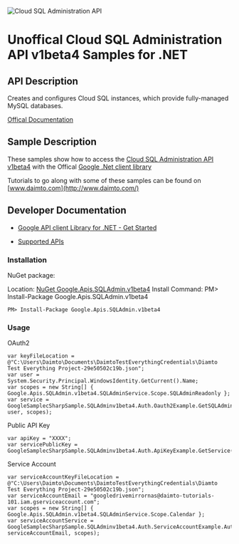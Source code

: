 ﻿![Cloud SQL Administration API](https://www.gstatic.com/images/branding/product/1x/googleg_32dp.png)

# Unoffical Cloud SQL Administration API v1beta4 Samples for .NET  

## API Description

Creates and configures Cloud SQL instances, which provide fully-managed MySQL databases.

[Offical Documentation](https://cloud.google.com/sql/docs/reference/latest)

## Sample Description

These samples show how to access the [Cloud SQL Administration API v1beta4](https://cloud.google.com/sql/docs/reference/latest) with the Offical [Google .Net client library](https://github.com/google/google-api-dotnet-client)

Tutorials to go along with some of these samples can be found on [www.daimto.com](http://www.daimto.com/)

## Developer Documentation

* [Google API client Library for .NET - Get Started](https://developers.google.com/api-client-library/dotnet/get_started)

* [Supported APIs](https://developers.google.com/api-client-library/dotnet/apis/)

### Installation

NuGet package:

Location: [NuGet Google.Apis.SQLAdmin.v1beta4](https://www.nuget.org/packages/Google.Apis.SQLAdmin.v1beta4)
Install Command: PM>  Install-Package Google.Apis.SQLAdmin.v1beta4

```
PM> Install-Package Google.Apis.SQLAdmin.v1beta4
```

### Usage

OAuth2
```
var keyFileLocation = @"C:\Users\Daimto\Documents\DaimtoTestEverythingCredentials\Diamto Test Everything Project-29e50502c19b.json";
var user = System.Security.Principal.WindowsIdentity.GetCurrent().Name;
var scopes = new String[] { Google.Apis.SQLAdmin.v1beta4.SQLAdminService.Scope.SQLAdminReadonly };
var service = GoogleSamplecSharpSample.SQLAdminv1beta4.Auth.Oauth2Example.GetSQLAdminService(keyFileLocation, user, scopes);
```

Public API Key

```
var apiKey = "XXXX";
var servicePublicKey = GoogleSamplecSharpSample.SQLAdminv1beta4.Auth.ApiKeyExample.GetService(apiKey);
```

Service Account
```
var serviceAccountKeyFileLocation = @"C:\Users\Daimto\Documents\DaimtoTestEverythingCredentials\Diamto Test Everything Project-29e50502c19b.json";
var serviceAccountEmail = "googledrivemirrornas@daimto-tutorials-101.iam.gserviceaccount.com";
var scopes = new String[] { Google.Apis.SQLAdmin.v1beta4.SQLAdminService.Scope.Calendar };            
var serviceAccountService = GoogleSamplecSharpSample.SQLAdminv1beta4.Auth.ServiceAccountExample.AuthenticateServiceAccount(serviceAccountKeyFileLocation, serviceAccountEmail, scopes);
```
